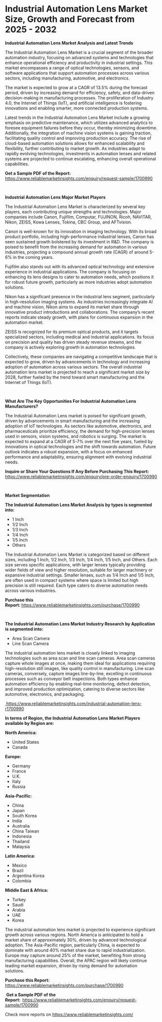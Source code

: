 <p><h1>Industrial Automation Lens Market Size, Growth and Forecast from 2025 - 2032</h1></p><p><strong>Industrial Automation Lens Market Analysis and Latest Trends</strong></p>
<p><p>The Industrial Automation Lens Market is a crucial segment of the broader automation industry, focusing on advanced systems and technologies that enhance operational efficiency and productivity in industrial settings. This market encompasses a range of optical technologies, sensors, and software applications that support automation processes across various sectors, including manufacturing, automotive, and electronics.</p><p>The market is expected to grow at a CAGR of 13.5% during the forecast period, driven by increasing demand for efficiency, safety, and data-driven decision-making in manufacturing processes. The proliferation of Industry 4.0, the Internet of Things (IoT), and artificial intelligence is fostering innovations and enabling smarter, more connected production systems.</p><p>Latest trends in the Industrial Automation Lens Market include a growing emphasis on predictive maintenance, which utilizes advanced analytics to foresee equipment failures before they occur, thereby minimizing downtime. Additionally, the integration of machine vision systems is gaining traction, facilitating quality control and improving production accuracy. The rise of cloud-based automation solutions allows for enhanced scalability and flexibility, further contributing to market growth. As industries adapt to rapidly evolving technologies, investments in automation lenses and related systems are projected to continue escalating, enhancing overall operational capabilities.</p></p>
<p><strong>Get a Sample PDF of the Report:&nbsp;</strong> <a href="https://www.reliablemarketinsights.com/enquiry/request-sample/1700990?utm_campaign=3258&utm_medium=2&utm_source=Github&utm_content=ia&utm_term=27032025&utm_id=industrial-automation-lens">https://www.reliablemarketinsights.com/enquiry/request-sample/1700990</a></p>
<p>&nbsp;</p>
<p><strong>Industrial Automation Lens Major Market Players</strong></p>
<p><p>The Industrial Automation Lens Market is characterized by several key players, each contributing unique strengths and technologies. Major companies include Canon, Fujifilm, Computar, FUJINON, Ricoh, NAVITAR, Nikon, ZEISS, Kowa Lenses, Tokina, CBC Group, and AFTvision.</p><p>Canon is well-known for its innovation in imaging technology. With its broad product portfolio, including high-performance industrial lenses, Canon has seen sustained growth bolstered by its investment in R&D. The company is poised to benefit from the increasing demand for automation in various industries, projecting a compound annual growth rate (CAGR) of around 5-6% in the coming years.</p><p>Fujifilm also stands out with its advanced optical technology and extensive experience in industrial applications. The company is focusing on enhancing its lens designs to cater to automation needs, which positions it for robust future growth, particularly as more industries adopt automation solutions.</p><p>Nikon has a significant presence in the industrial lens segment, particularly in high-resolution imaging systems. As industries increasingly integrate AI and machine vision, Nikon aims to expand its market share through innovative product introductions and collaborations. The company’s recent reports indicate steady growth, with plans for continuous expansion in the automation market.</p><p>ZEISS is recognized for its premium optical products, and it targets specialized sectors, including medical and industrial applications. Its focus on precision and quality has driven steady revenue streams, and the company is actively exploring growth in automation technologies.</p><p>Collectively, these companies are navigating a competitive landscape that is expected to grow, driven by advancements in technology and increasing adoption of automation across various sectors. The overall industrial automation lens market is projected to reach a significant market size by 2028, further fueled by the trend toward smart manufacturing and the Internet of Things (IoT).</p></p>
<p>&nbsp;</p>
<p><strong>What Are The Key Opportunities For Industrial Automation Lens Manufacturers?</strong></p>
<p><p>The Industrial Automation Lens market is poised for significant growth, driven by advancements in smart manufacturing and the increasing adoption of IoT technologies. As sectors like automotive, electronics, and pharmaceuticals prioritize efficiency, the demand for high-precision lenses used in sensors, vision systems, and robotics is surging. The market is expected to expand at a CAGR of 5-7% over the next five years, fueled by innovations in optical technologies and the shift towards automation. Future outlook indicates a robust expansion, with a focus on enhanced performance and adaptability, ensuring alignment with evolving industrial needs.</p></p>
<p><strong>Inquire or Share Your Questions If Any Before Purchasing This Report:</strong> <a href="https://www.reliablemarketinsights.com/enquiry/pre-order-enquiry/1700990?utm_campaign=3258&utm_medium=2&utm_source=Github&utm_content=ia&utm_term=27032025&utm_id=industrial-automation-lens">https://www.reliablemarketinsights.com/enquiry/pre-order-enquiry/1700990</a></p>
<p>&nbsp;</p>
<p><strong>Market Segmentation</strong></p>
<p><strong>The Industrial Automation Lens Market Analysis by types is segmented into:</strong></p>
<p><ul><li>1 Inch</li><li>1/2 Inch</li><li>1/3 Inch</li><li>1/4 Inch</li><li>1/5 Inch</li><li>Others</li></ul></p>
<p><p>The Industrial Automation Lens Market is categorized based on different sizes, including 1 Inch, 1/2 Inch, 1/3 Inch, 1/4 Inch, 1/5 Inch, and Others. Each size serves specific applications, with larger lenses typically providing wider fields of view and higher resolution, suitable for larger machinery or expansive industrial settings. Smaller lenses, such as 1/4 Inch and 1/5 Inch, are often used in compact systems where space is limited but high precision is still required. Each type caters to diverse automation needs across various industries.</p></p>
<p><strong>Purchase this Report:&nbsp;</strong><a href="https://www.reliablemarketinsights.com/purchase/1700990?utm_campaign=3258&utm_medium=2&utm_source=Github&utm_content=ia&utm_term=27032025&utm_id=industrial-automation-lens">https://www.reliablemarketinsights.com/purchase/1700990</a></p>
<p>&nbsp;</p>
<p><strong>The Industrial Automation Lens Market Industry Research by Application is segmented into:</strong></p>
<p><ul><li>Area Scan Camera</li><li>Line Scan Camera</li></ul></p>
<p><p>The industrial automation lens market is closely linked to imaging technologies such as area scan and line scan cameras. Area scan cameras capture whole images at once, making them ideal for applications requiring high-resolution still images, like quality control in manufacturing. Line scan cameras, conversely, capture images line-by-line, excelling in continuous processes such as conveyor belt inspections. Both types enhance automation efficiency by enabling real-time monitoring, defect detection, and improved production optimization, catering to diverse sectors like automotive, electronics, and packaging.</p></p>
<p><a href="https://www.reliablemarketinsights.com/industrial-automation-lens-r1700990?utm_campaign=3258&utm_medium=2&utm_source=Github&utm_content=ia&utm_term=27032025&utm_id=industrial-automation-lens">&nbsp;https://www.reliablemarketinsights.com/industrial-automation-lens-r1700990</a></p>
<p><strong>In terms of Region, the Industrial Automation Lens Market Players available by Region are:</strong></p>
<p>
    <p> <strong> North America: </strong>
        <ul>
            <li>United States</li>
            <li>Canada</li>
        </ul>
        </p> 
    <p> <strong> Europe: </strong>
        <ul>
            <li>Germany</li>
            <li>France</li>
            <li>U.K.</li>
            <li>Italy</li>
            <li>Russia</li>
        </ul>
        </p> 
    <p> <strong> Asia-Pacific: </strong>
        <ul>
            <li>China</li>
            <li>Japan</li>
            <li>South Korea</li>
            <li>India</li>
            <li>Australia</li>
            <li>China Taiwan</li>
            <li>Indonesia</li>
            <li>Thailand</li>
            <li>Malaysia</li>
        </ul>
        </p> 
    <p> <strong> Latin America: </strong>
        <ul>
            <li>Mexico</li>
            <li>Brazil</li>
            <li>Argentina Korea</li>
            <li>Colombia</li>
        </ul>
        </p> 
    <p> <strong> Middle East & Africa: </strong>
        <ul>
            <li>Turkey</li>
            <li>Saudi</li>
            <li>Arabia</li>
            <li>UAE</li>
            <li>Korea</li>
        </ul>
    </p>
    </p>
<p><p>The industrial automation lens market is projected to experience significant growth across various regions. North America is anticipated to hold a market share of approximately 30%, driven by advanced technological adoption. The Asia-Pacific region, particularly China, is expected to dominate with around 40% market share due to rapid industrialization. Europe may capture around 25% of the market, benefiting from strong manufacturing capabilities. Overall, the APAC region will likely continue leading market expansion, driven by rising demand for automation solutions.</p></p>
<p><strong>Purchase this Report: </strong><a href="https://www.reliablemarketinsights.com/purchase/1700990?utm_campaign=3258&utm_medium=2&utm_source=Github&utm_content=ia&utm_term=27032025&utm_id=industrial-automation-lens">https://www.reliablemarketinsights.com/purchase/1700990</a></p>
<p>&nbsp;<strong>Get a Sample PDF of the Report:&nbsp;&nbsp;</strong><a href="https://www.reliablemarketinsights.com/enquiry/request-sample/1700990?utm_campaign=3258&utm_medium=2&utm_source=Github&utm_content=ia&utm_term=27032025&utm_id=industrial-automation-lens">https://www.reliablemarketinsights.com/enquiry/request-sample/1700990</a></p>
<p><strong></strong></p>
<p>Check more reports on <a href="https://www.reliablemarketinsights.com/?utm_campaign=3258&utm_medium=2&utm_source=Github&utm_content=ia&utm_term=27032025&utm_id=industrial-automation-lens">https://www.reliablemarketinsights.com/</a></p>